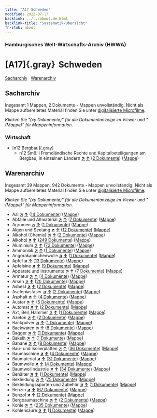 ```yaml
---
title: "A17 Schweden"
modified: 2022-07-17
backlink: ../../about.de.html
backlink-title: "Systematik-Übersicht"
fn-stub: about
---
```


### Hamburgisches Welt-Wirtschafts-Archiv (HWWA)

# [A17]{.gray}&#8201; Schweden&#160; 




[Sacharchiv](#sacharchiv) &#160; [Warenarchiv](#warenarchiv)





## Sacharchiv






Insgesamt 1 Mappen, 2 Dokumente - Mappen unvollständig.
Nicht als Mappe aufbereitetes Material finden Sie unter [digitalisierte Microfilme](/film/h1_sh.de.html).

_Klicken Sie "(xy Dokumente)" für die Dokumentanzeige im Viewer und "(Mappe)" für Mappeninformation._




### Wirtschaft

- [n12 Bergbau]{.gray}
  - n12 Sm8.II Fremdländische Rechte und Kapitalbeteiligungen am Bergbau, in einzelnen Ländern [**&nearr;**](../../../subject/i/145092/about.de.html "Fremdländische Rechte und Kapitalbeteiligungen am Bergbau, in einzelnen Ländern (in der ganzen Welt)") [**&uarr;**](../../../subject/about.de.html#n12_Sm8.II "Sachsystematik") (<a href="https://pm20.zbw.eu/iiifview/folder/sh/140968,145092" title="über: Schweden : Fremdländische Rechte und Kapitalbeteiligungen am Bergbau, in einzelnen Ländern" target="_blank">2 Dokumente</a>) ([Mappe](../../../../folder/sh/1409xx/140968/1450xx/145092/about.de.html))







## Warenarchiv








Insgesamt 39 Mappen, 942 Dokumente - Mappen unvollständig.
Nicht als Mappe aufbereitetes Material finden Sie unter [digitalisierte Microfilme](/film/h1_wa.de.html).

_Klicken Sie "(xy Dokumente)" für die Dokumentanzeige im Viewer und "(Mappe)" für Mappeninformation._



- Aal [**&nearr;**](../../../ware/i/141941/about.de.html "Aal (XXX in der ganzen Welt)") [**&uarr;**](../../../ware/about.de.html#PLW07-Mt01 "Warensystematik") (<a href="https://pm20.zbw.eu/iiifview/folder/wa/141941,140968" title="über: Aal : Schweden" target="_blank">14 Dokumente</a>) ([Mappe](../../../../folder/wa/1419xx/141941/1409xx/140968/about.de.html))
- Abfälle und Altmaterial [**&nearr;**](../../../ware/i/141942/about.de.html "Abfälle und Altmaterial (XXX in der ganzen Welt)") [**&uarr;**](../../../ware/about.de.html#PRB01-01 "Warensystematik") (<a href="https://pm20.zbw.eu/iiifview/folder/wa/141942,140968" title="über: Abfälle und Altmaterial : Schweden" target="_blank">7 Dokumente</a>) ([Mappe](../../../../folder/wa/1419xx/141942/1409xx/140968/about.de.html))
- Agrumen [**&nearr;**](../../../ware/i/141948/about.de.html "Agrumen (XXX in der ganzen Welt)") [**&uarr;**](../../../ware/about.de.html#PLW04-Zs "Warensystematik") (<a href="https://pm20.zbw.eu/iiifview/folder/wa/141948,140968" title="über: Agrumen : Schweden" target="_blank">1 Dokumente</a>) ([Mappe](../../../../folder/wa/1419xx/141948/1409xx/140968/about.de.html))
- Algen und Seetang [**&nearr;**](../../../ware/i/141959/about.de.html "Algen und Seetang (XXX in der ganzen Welt)") [**&uarr;**](../../../ware/about.de.html#PLW07-Mp01 "Warensystematik") (<a href="https://pm20.zbw.eu/iiifview/folder/wa/141959,140968" title="über: Algen und Seetang : Schweden" target="_blank">12 Dokumente</a>) ([Mappe](../../../../folder/wa/1419xx/141959/1409xx/140968/about.de.html))
- Alkohol (Chemie) [**&nearr;**](../../../ware/i/163481/about.de.html "Alkohol (Chemie) (XXX in der ganzen Welt)") [**&uarr;**](../../../ware/about.de.html#PID13-Ko02 "Warensystematik") (<a href="https://pm20.zbw.eu/iiifview/folder/wa/163481,140968" title="über: Alkohol (Chemie) : Schweden" target="_blank">2 Dokumente</a>) ([Mappe](../../../../folder/wa/1634xx/163481/1409xx/140968/about.de.html))
- Alkohol [**&nearr;**](../../../ware/i/141966/about.de.html "Alkohol (XXX in der ganzen Welt)") [**&uarr;**](../../../ware/about.de.html#PID20.02-Sp "Warensystematik") (<a href="https://pm20.zbw.eu/iiifview/folder/wa/141966,140968" title="über: Alkohol : Schweden" target="_blank">249 Dokumente</a>) ([Mappe](../../../../folder/wa/1419xx/141966/1409xx/140968/about.de.html))
- Aluminium [**&nearr;**](../../../ware/i/141969/about.de.html "Aluminium (XXX in der ganzen Welt)") [**&uarr;**](../../../ware/about.de.html#PID07.01-Lm01 "Warensystematik") (<a href="https://pm20.zbw.eu/iiifview/folder/wa/141969,140968" title="über: Aluminium : Schweden" target="_blank">72 Dokumente</a>) ([Mappe](../../../../folder/wa/1419xx/141969/1409xx/140968/about.de.html))
- Ammoniak [**&nearr;**](../../../ware/i/165930/about.de.html "Ammoniak (XXX in der ganzen Welt)") [**&uarr;**](../../../ware/about.de.html#PID13-Du01 "Warensystematik") (<a href="https://pm20.zbw.eu/iiifview/folder/wa/165930,140968" title="über: Ammoniak : Schweden" target="_blank">1 Dokumente</a>) ([Mappe](../../../../folder/wa/1659xx/165930/1409xx/140968/about.de.html))
- Angorakaninchenwolle [**&nearr;**](../../../ware/i/141972/about.de.html "Angorakaninchenwolle (XXX in der ganzen Welt)") [**&uarr;**](../../../ware/about.de.html#PLW05-Wo01 "Warensystematik") (<a href="https://pm20.zbw.eu/iiifview/folder/wa/141972,140968" title="über: Angorakaninchenwolle : Schweden" target="_blank">1 Dokumente</a>) ([Mappe](../../../../folder/wa/1419xx/141972/1409xx/140968/about.de.html))
- Apfel [**&nearr;**](../../../ware/i/141980/about.de.html "Apfel (XXX in der ganzen Welt)") [**&uarr;**](../../../ware/about.de.html#PLW04-Ob01 "Warensystematik") (<a href="https://pm20.zbw.eu/iiifview/folder/wa/141980,140968" title="über: Apfel : Schweden" target="_blank">13 Dokumente</a>) ([Mappe](../../../../folder/wa/1419xx/141980/1409xx/140968/about.de.html))
- Apfelsine [**&nearr;**](../../../ware/i/141981/about.de.html "Apfelsine (XXX in der ganzen Welt)") [**&uarr;**](../../../ware/about.de.html#PLW04-Zs01 "Warensystematik") (<a href="https://pm20.zbw.eu/iiifview/folder/wa/141981,140968" title="über: Apfelsine : Schweden" target="_blank">9 Dokumente</a>) ([Mappe](../../../../folder/wa/1419xx/141981/1409xx/140968/about.de.html))
- Apparate und Instrumente [**&nearr;**](../../../ware/i/141985/about.de.html "Apparate und Instrumente (XXX in der ganzen Welt)") [**&uarr;**](../../../ware/about.de.html#PID08-Ap "Warensystematik") (<a href="https://pm20.zbw.eu/iiifview/folder/wa/141985,140968" title="über: Apparate und Instrumente : Schweden" target="_blank">7 Dokumente</a>) ([Mappe](../../../../folder/wa/1419xx/141985/1409xx/140968/about.de.html))
- Armatur [**&nearr;**](../../../ware/i/142004/about.de.html "Armatur (XXX in der ganzen Welt)") [**&uarr;**](../../../ware/about.de.html#PID08-Ar "Warensystematik") (<a href="https://pm20.zbw.eu/iiifview/folder/wa/142004,140968" title="über: Armatur : Schweden" target="_blank">4 Dokumente</a>) ([Mappe](../../../../folder/wa/1420xx/142004/1409xx/140968/about.de.html))
- Arsen [**&nearr;**](../../../ware/i/142006/about.de.html "Arsen (XXX in der ganzen Welt)") [**&uarr;**](../../../ware/about.de.html#PID07.01-Hm02 "Warensystematik") (<a href="https://pm20.zbw.eu/iiifview/folder/wa/142006,140968" title="über: Arsen : Schweden" target="_blank">20 Dokumente</a>) ([Mappe](../../../../folder/wa/1420xx/142006/1409xx/140968/about.de.html))
- Asbest [**&nearr;**](../../../ware/i/142014/about.de.html "Asbest (XXX in der ganzen Welt)") [**&uarr;**](../../../ware/about.de.html#PID23-As "Warensystematik") (<a href="https://pm20.zbw.eu/iiifview/folder/wa/142014,140968" title="über: Asbest : Schweden" target="_blank">2 Dokumente</a>) ([Mappe](../../../../folder/wa/1420xx/142014/1409xx/140968/about.de.html))
- Asclepiasfaser [**&nearr;**](../../../ware/i/142013/about.de.html "Asclepiasfaser (XXX in der ganzen Welt)") [**&uarr;**](../../../ware/about.de.html#PID19-Nf06 "Warensystematik") (<a href="https://pm20.zbw.eu/iiifview/folder/wa/142013,140968" title="über: Asclepiasfaser : Schweden" target="_blank">2 Dokumente</a>) ([Mappe](../../../../folder/wa/1420xx/142013/1409xx/140968/about.de.html))
- Asphalt [**&nearr;**](../../../ware/i/142016/about.de.html "Asphalt (XXX in der ganzen Welt)") [**&uarr;**](../../../ware/about.de.html#PID22-Bd01 "Warensystematik") (<a href="https://pm20.zbw.eu/iiifview/folder/wa/142016,140968" title="über: Asphalt : Schweden" target="_blank">4 Dokumente</a>) ([Mappe](../../../../folder/wa/1420xx/142016/1409xx/140968/about.de.html))
- Auster [**&nearr;**](../../../ware/i/142019/about.de.html "Auster (XXX in der ganzen Welt)") [**&uarr;**](../../../ware/about.de.html#PLW07-Mt02 "Warensystematik") (<a href="https://pm20.zbw.eu/iiifview/folder/wa/142019,140968" title="über: Auster : Schweden" target="_blank">5 Dokumente</a>) ([Mappe](../../../../folder/wa/1420xx/142019/1409xx/140968/about.de.html))
- Automat [**&nearr;**](../../../ware/i/142020/about.de.html "Automat (XXX in der ganzen Welt)") [**&uarr;**](../../../ware/about.de.html#PID08-Au "Warensystematik") (<a href="https://pm20.zbw.eu/iiifview/folder/wa/142020,140968" title="über: Automat : Schweden" target="_blank">2 Dokumente</a>) ([Mappe](../../../../folder/wa/1420xx/142020/1409xx/140968/about.de.html))
- Axt, Beil, Hammer [**&nearr;**](../../../ware/i/141947/about.de.html "Axt, Beil, Hammer (XXX in der ganzen Welt)") [**&uarr;**](../../../ware/about.de.html#PID07.03-Wz01 "Warensystematik") (<a href="https://pm20.zbw.eu/iiifview/folder/wa/141947,140968" title="über: Axt, Beil, Hammer : Schweden" target="_blank">1 Dokumente</a>) ([Mappe](../../../../folder/wa/1419xx/141947/1409xx/140968/about.de.html))
- Azeton [**&nearr;**](../../../ware/i/142022/about.de.html "Azeton (XXX in der ganzen Welt)") [**&uarr;**](../../../ware/about.de.html#PID13-Ko03 "Warensystematik") (<a href="https://pm20.zbw.eu/iiifview/folder/wa/142022,140968" title="über: Azeton : Schweden" target="_blank">2 Dokumente</a>) ([Mappe](../../../../folder/wa/1420xx/142022/1409xx/140968/about.de.html))
- Backpulver [**&nearr;**](../../../ware/i/142024/about.de.html "Backpulver (XXX in der ganzen Welt)") [**&uarr;**](../../../ware/about.de.html#PID13-Lm01 "Warensystematik") (<a href="https://pm20.zbw.eu/iiifview/folder/wa/142024,140968" title="über: Backpulver : Schweden" target="_blank">1 Dokumente</a>) ([Mappe](../../../../folder/wa/1420xx/142024/1409xx/140968/about.de.html))
- Backwaren [**&nearr;**](../../../ware/i/142026/about.de.html "Backwaren (XXX in der ganzen Welt)") [**&uarr;**](../../../ware/about.de.html#PID20-Ba "Warensystematik") (<a href="https://pm20.zbw.eu/iiifview/folder/wa/142026,140968" title="über: Backwaren : Schweden" target="_blank">8 Dokumente</a>) ([Mappe](../../../../folder/wa/1420xx/142026/1409xx/140968/about.de.html))
- Bagger [**&nearr;**](../../../ware/i/142028/about.de.html "Bagger (XXX in der ganzen Welt)") [**&uarr;**](../../../ware/about.de.html#PID09.02-Nf01 "Warensystematik") (<a href="https://pm20.zbw.eu/iiifview/folder/wa/142028,140968" title="über: Bagger : Schweden" target="_blank">1 Dokumente</a>) ([Mappe](../../../../folder/wa/1420xx/142028/1409xx/140968/about.de.html))
- Bakelit [**&nearr;**](../../../ware/i/142029/about.de.html "Bakelit (XXX in der ganzen Welt)") [**&uarr;**](../../../ware/about.de.html#PID14-Ha01 "Warensystematik") (<a href="https://pm20.zbw.eu/iiifview/folder/wa/142029,140968" title="über: Bakelit : Schweden" target="_blank">1 Dokumente</a>) ([Mappe](../../../../folder/wa/1420xx/142029/1409xx/140968/about.de.html))
- Banane [**&nearr;**](../../../ware/i/142038/about.de.html "Banane (XXX in der ganzen Welt)") [**&uarr;**](../../../ware/about.de.html#PLW04-Bn "Warensystematik") (<a href="https://pm20.zbw.eu/iiifview/folder/wa/142038,140968" title="über: Banane : Schweden" target="_blank">8 Dokumente</a>) ([Mappe](../../../../folder/wa/1420xx/142038/1409xx/140968/about.de.html))
- Bau- und Isolierplatten [**&nearr;**](../../../ware/i/142083/about.de.html "Bau- und Isolierplatten (XXX in der ganzen Welt)") [**&uarr;**](../../../ware/about.de.html#PID22-Bf01 "Warensystematik") (<a href="https://pm20.zbw.eu/iiifview/folder/wa/142083,140968" title="über: Bau- und Isolierplatten : Schweden" target="_blank">36 Dokumente</a>) ([Mappe](../../../../folder/wa/1420xx/142083/1409xx/140968/about.de.html))
- Baumaschine [**&nearr;**](../../../ware/i/142084/about.de.html "Baumaschine (XXX in der ganzen Welt)") [**&uarr;**](../../../ware/about.de.html#PID08-Ba "Warensystematik") (<a href="https://pm20.zbw.eu/iiifview/folder/wa/142084,140968" title="über: Baumaschine : Schweden" target="_blank">4 Dokumente</a>) ([Mappe](../../../../folder/wa/1420xx/142084/1409xx/140968/about.de.html))
- Baumaterial [**&nearr;**](../../../ware/i/142086/about.de.html "Baumaterial (XXX in der ganzen Welt)") [**&uarr;**](../../../ware/about.de.html#PID22-Bs "Warensystematik") (<a href="https://pm20.zbw.eu/iiifview/folder/wa/142086,140968" title="über: Baumaterial : Schweden" target="_blank">31 Dokumente</a>) ([Mappe](../../../../folder/wa/1420xx/142086/1409xx/140968/about.de.html))
- Baumwolle [**&nearr;**](../../../ware/i/142089/about.de.html "Baumwolle (XXX in der ganzen Welt)") [**&uarr;**](../../../ware/about.de.html#PLW04-Bw "Warensystematik") (<a href="https://pm20.zbw.eu/iiifview/folder/wa/142089,140968" title="über: Baumwolle : Schweden" target="_blank">4 Dokumente</a>) ([Mappe](../../../../folder/wa/1420xx/142089/1409xx/140968/about.de.html))
- Baumwollindustrie [**&nearr;**](../../../ware/i/142091/about.de.html "Baumwollindustrie (XXX in der ganzen Welt)") [**&uarr;**](../../../ware/about.de.html#PID19-Bw01 "Warensystematik") (<a href="https://pm20.zbw.eu/iiifview/folder/wa/142091,140968" title="über: Baumwollindustrie : Schweden" target="_blank">34 Dokumente</a>) ([Mappe](../../../../folder/wa/1420xx/142091/1409xx/140968/about.de.html))
- Behälter [**&nearr;**](../../../ware/i/142094/about.de.html "Behälter (XXX in der ganzen Welt)") [**&uarr;**](../../../ware/about.de.html#PID07.03-Co "Warensystematik") (<a href="https://pm20.zbw.eu/iiifview/folder/wa/142094,140968" title="über: Behälter : Schweden" target="_blank">1 Dokumente</a>) ([Mappe](../../../../folder/wa/1420xx/142094/1409xx/140968/about.de.html))
- Bekleidung [**&nearr;**](../../../ware/i/142106/about.de.html "Bekleidung (XXX in der ganzen Welt)") [**&uarr;**](../../../ware/about.de.html#PID19-Bk "Warensystematik") (<a href="https://pm20.zbw.eu/iiifview/folder/wa/142106,140968" title="über: Bekleidung : Schweden" target="_blank">75 Dokumente</a>) ([Mappe](../../../../folder/wa/1421xx/142106/1409xx/140968/about.de.html))
- Bekleidungssparten und Zubehör [**&nearr;**](../../../ware/i/166456/about.de.html "Bekleidungssparten und Zubehör (XXX in der ganzen Welt)") [**&uarr;**](../../../ware/about.de.html#PID19-Bz "Warensystematik") (<a href="https://pm20.zbw.eu/iiifview/folder/wa/166456,140968" title="über: Bekleidungssparten und Zubehör  : Schweden" target="_blank">1 Dokumente</a>) ([Mappe](../../../../folder/wa/1664xx/166456/1409xx/140968/about.de.html))
- Benzin [**&nearr;**](../../../ware/i/142108/about.de.html "Benzin (XXX in der ganzen Welt)") [**&uarr;**](../../../ware/about.de.html#PID13.02-Ks02 "Warensystematik") (<a href="https://pm20.zbw.eu/iiifview/folder/wa/142108,140968" title="über: Benzin : Schweden" target="_blank">67 Dokumente</a>) ([Mappe](../../../../folder/wa/1421xx/142108/1409xx/140968/about.de.html))
- Benzol [**&nearr;**](../../../ware/i/142110/about.de.html "Benzol (XXX in der ganzen Welt)") [**&uarr;**](../../../ware/about.de.html#PID13-Ko04 "Warensystematik") (<a href="https://pm20.zbw.eu/iiifview/folder/wa/142110,140968" title="über: Benzol : Schweden" target="_blank">2 Dokumente</a>) ([Mappe](../../../../folder/wa/1421xx/142110/1409xx/140968/about.de.html))
- Bergbaumaschine [**&nearr;**](../../../ware/i/142112/about.de.html "Bergbaumaschine (XXX in der ganzen Welt)") [**&uarr;**](../../../ware/about.de.html#PID08-Bg "Warensystematik") (<a href="https://pm20.zbw.eu/iiifview/folder/wa/142112,140968" title="über: Bergbaumaschine : Schweden" target="_blank">2 Dokumente</a>) ([Mappe](../../../../folder/wa/1421xx/142112/1409xx/140968/about.de.html))
- Kohle [**&nearr;**](../../../ware/i/143120/about.de.html "Kohle (XXX in der ganzen Welt)") [**&uarr;**](../../../ware/about.de.html#PRB02.01 "Warensystematik") (<a href="https://pm20.zbw.eu/iiifview/folder/wa/143120,140968" title="über: Kohle : Schweden" target="_blank">235 Dokumente</a>) ([Mappe](../../../../folder/wa/1431xx/143120/1409xx/140968/about.de.html))
- Kohlensäure [**&nearr;**](../../../ware/i/143122/about.de.html "Kohlensäure (XXX in der ganzen Welt)") [**&uarr;**](../../../ware/about.de.html#PID13-Sc06 "Warensystematik") (<a href="https://pm20.zbw.eu/iiifview/folder/wa/143122,140968" title="über: Kohlensäure : Schweden" target="_blank">1 Dokumente</a>) ([Mappe](../../../../folder/wa/1431xx/143122/1409xx/140968/about.de.html))




